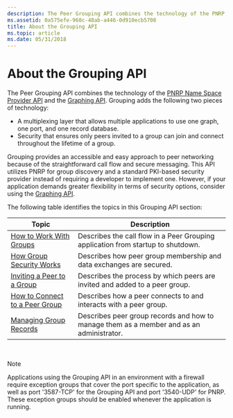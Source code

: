 ```yaml
---
description: The Peer Grouping API combines the technology of the PNRP Name Space Provider API and the Graphing API.
ms.assetid: 0a575efe-968c-48ab-a446-0d910ecb5708
title: About the Grouping API
ms.topic: article
ms.date: 05/31/2018
---
```


# About the Grouping API

The Peer Grouping API combines the technology of the [PNRP Name Space Provider API](pnrp-namespace-provider-api.md) and the [Graphing API](graphing-api.md). Grouping adds the following two pieces of technology:

-   A multiplexing layer that allows multiple applications to use one graph, one port, and one record database.
-   Security that ensures only peers invited to a group can join and connect throughout the lifetime of a group.

Grouping provides an accessible and easy approach to peer networking because of the straightforward call flow and secure messaging. This API utilizes PNRP for group discovery and a standard PKI-based security provider instead of requiring a developer to implement one. However, if your application demands greater flexibility in terms of security options, consider using the [Graphing API](about-the-graphing-api.md).

The following table identifies the topics in this Grouping API section:

| Topic                                                                | Description                                                                              |
|----------------------------------------------------------------------|------------------------------------------------------------------------------------------|
| [How to Work With Groups](how-to-work-with-groups.md)               | Describes the call flow in a Peer Grouping application from startup to shutdown.         |
| [How Group Security Works](how-group-security-works.md)             | Describes how peer group membership and data exchanges are secured.                      |
| [Inviting a Peer to a Group](inviting-a-peer-to-a-group.md)         | Describes the process by which peers are invited and added to a peer group.              |
| [How to Connect to a Peer Group](how-to-connect-to-a-peer-group.md) | Describes how a peer connects to and interacts with a peer group.                        |
| [Managing Group Records](managing-group-records.md)                 | Describes peer group records and how to manage them as a member and as an administrator. |



 

> [!Note]  
> Applications using the Grouping API in an environment with a firewall require exception groups that cover the port specific to the application, as well as port '3587-TCP' for the Grouping API and port '3540-UDP' for PNRP. These exception groups should be enabled whenever the application is running.

 

 

 



